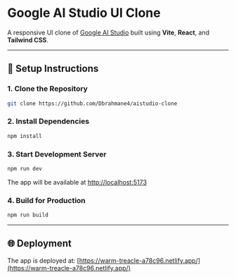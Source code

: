 # Google AI Studio UI Clone

A responsive UI clone of [Google AI Studio](https://aistudio.google.com/) built using **Vite**, **React**, and **Tailwind CSS**.

---

## 🚀 Setup Instructions

### 1. Clone the Repository

```bash
git clone https://github.com/Dbrahmane4/aistudio-clone
````

### 2. Install Dependencies

```bash
npm install
```

### 3. Start Development Server

```bash
npm run dev
```

The app will be available at [http://localhost:5173](http://localhost:5173)

### 4. Build for Production

```bash
npm run build
```

---

## 🌐 Deployment

The app is deployed at: [https://warm-treacle-a78c96.netlify.app/](https://warm-treacle-a78c96.netlify.app/)

